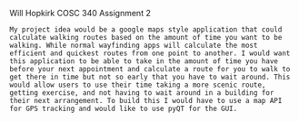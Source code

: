 Will Hopkirk 
COSC 340 Assignment 2

	My project idea would be a google maps style application that could calculate walking routes based on the amount of time you want to be walking. While normal wayfinding apps will calculate the most efficient and quickest routes from one point to another. I would want this application to be able to take in the amount of time you have before your next appointment and calculate a route for you to walk to get there in time but not so early that you have to wait around. This would allow users to use their time taking a more scenic route, getting exercise, and not having to wait around in a building for their next arrangement. To build this I would have to use a map API for GPS tracking and would like to use pyQT for the GUI. 
